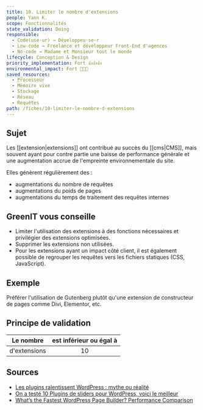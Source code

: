 ```yaml
---
title: 10. Limiter le nombre d'extensions
people: Yann K.
scope: Fonctionnalités
state_validation: Doing
responsible:
  - Code(use·ur) → Développeu·se·r
  - Low-code → Freelance et développeur Front-End d'agences
  - No-code → Madame et Monsieur tout le monde
lifecycle: Conception & Design
priority_implementation: Fort 👍👍👍
environmental_impact: Fort 🌱🌱🌱
saved_resources:
  - Processeur
  - Mémoire vive
  - Stockage
  - Réseau
  - Requêtes
path: /fiches/10-limiter-le-nombre-d-extensions
---
```


## Sujet

Les [[extension|extensions]] ont contribué au succès du [[cms|CMS]], mais souvent ayant pour contre partie une baisse de performance générale et une augmentation accrue de l'empreinte environnementale du site.

Elles génèrent régulièrement des :
- augmentations du nombre de requêtes
- augmentations du poids de pages
- augmentations du temps de traitement des requêtes internes

## GreenIT vous conseille

- Limiter l'utilisation des extensions à des fonctions nécessaires et privilégier des extensions optimisées.
- Supprimer les extensions non utilisées.
- Pour les extensions ayant un impact côté client, il est également possible de regrouper les requêtes vers les fichiers statiques (CSS, JavaScript).

## Exemple

Préférer l'utilisation de Gutenberg plutôt qu'une extension de constructeur de pages comme Divi, Elementor, etc.

## Principe de validation

| Le nombre | est inférieur ou égal à |
| ------------- | :---------------------: |
| d'extensions        |            10            |

## Sources
- [Les plugins ralentissent WordPress : mythe ou réalité](https://www.ex2.com/tutoriels/les-plugins-ralentissent-wordpress-mythe-ou-realite/)
- [On a testé 10 Plugins de sliders pour WordPress, voici le meilleur](https://wpmarmite.com/slider-wordpress/)
- [What’s the Fastest WordPress Page Builder? Performance Comparison](https://gobarrelroll.com/wordpress-page-builder-performance-comparison/)

